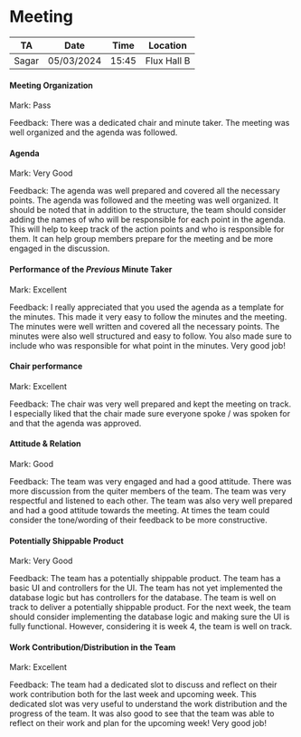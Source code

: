 # Meeting 
|    TA      | Date         | Time  | Location    |
| ---------- | ------------ | ----- | ----------  |
| Sagar      | 05/03/2024   | 15:45 | Flux Hall B |

#### Meeting Organization

Mark: Pass

Feedback: There was a dedicated chair and minute taker. The meeting was well organized and the agenda was followed.


#### Agenda 


Mark: Very Good

Feedback: The agenda was well prepared and covered all the necessary points. The agenda was followed and the meeting was well organized. It should be noted that in addition to the structure, the team should consider adding the names of who will be responsible for each point in the agenda. This will help to keep track of the action points and who is responsible for them. It can help group members prepare for the meeting and be more engaged in the discussion.


#### Performance of the *Previous* Minute Taker

Mark: Excellent

Feedback: I really appreciated that you used the agenda as a template for the minutes. This made it very easy to follow the minutes and the meeting. The minutes were well written and covered all the necessary points. The minutes were also well structured and easy to follow. You also made sure to include who was responsible for what point in the minutes. Very good job!


#### Chair performance

Mark: Excellent

Feedback: The chair was very well prepared and kept the meeting on track. I especially liked that the chair made sure everyone spoke / was spoken for and that the agenda was approved.


#### Attitude & Relation

Mark: Good

Feedback: The team was very engaged and had a good attitude. There was more discussion from the quiter members of the team. The team was very respectful and listened to each other. The team was also very well prepared and had a good attitude towards the meeting. At times the team could consider the tone/wording of their feedback to be more constructive.


#### Potentially Shippable Product

Mark: Very Good
  
Feedback: The team has a potentially shippable product. The team has a basic UI and controllers for the UI. The team has not yet implemented the database logic but has controllers for the database. The team is well on track to deliver a potentially shippable product. For the next week, the team should consider implementing the database logic and making sure the UI is fully functional. However, considering it is week 4, the team is well on track.


#### Work Contribution/Distribution in the Team

Mark: Excellent

Feedback: The team had a dedicated slot to discuss and reflect on their work contribution both for the last week and upcoming week. This dedicated slot was very useful to understand the work distribution and the progress of the team. It was also good to see that the team was able to reflect on their work and plan for the upcoming week! Very good job!